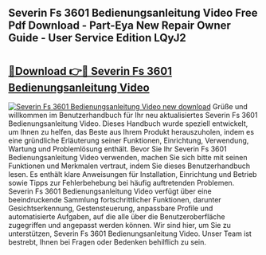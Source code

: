 ## Severin Fs 3601 Bedienungsanleitung Video Free Pdf Download - Part-Eya New Repair Owner Guide - User Service Edition LQyJ2

# <h2><a href="http://df34ytz.blite.top/?on=Severin+Fs+3601+Bedienungsanleitung+Video">🔗Download 👉🔴 Severin Fs 3601 Bedienungsanleitung Video</a></h2>

[![Severin Fs 3601 Bedienungsanleitung Video new download](https://i.imgur.com/lujVjoI.png)](http://df34ytz.blite.top/?on=Severin+Fs+3601+Bedienungsanleitung+Video)
Grüße und willkommen im Benutzerhandbuch für Ihr neu aktualisiertes Severin Fs 3601 Bedienungsanleitung Video. Dieses Handbuch wurde speziell entwickelt, um Ihnen zu helfen, das Beste aus Ihrem Produkt herauszuholen, indem es eine gründliche Erläuterung seiner Funktionen, Einrichtung, Verwendung, Wartung und Problemlösung enthält. Bevor Sie Ihr Severin Fs 3601 Bedienungsanleitung Video verwenden, machen Sie sich bitte mit seinen Funktionen und Merkmalen vertraut, indem Sie dieses Benutzerhandbuch lesen. Es enthält klare Anweisungen für Installation, Einrichtung und Betrieb sowie Tipps zur Fehlerbehebung bei häufig auftretenden Problemen. Severin Fs 3601 Bedienungsanleitung Video verfügt über eine beeindruckende Sammlung fortschrittlicher Funktionen, darunter Gesichtserkennung, Gestensteuerung, anpassbare Profile und automatisierte Aufgaben, auf die alle über die Benutzeroberfläche zugegriffen und angepasst werden können. Wir sind hier, um Sie zu unterstützen, Severin Fs 3601 Bedienungsanleitung Video. Unser Team ist bestrebt, Ihnen bei Fragen oder Bedenken behilflich zu sein.
